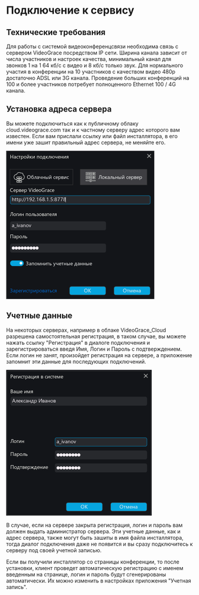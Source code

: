 # Подключение к сервису

## Технические требования
Для работы с системой видеоконференцсвязи необходима связь с сервером VideoGrace посредством IP сети.
Ширина канала зависит от числа участников и настроек качества, минимальный канал для звонков 1 на 1
64 кб/c c видео и 8 кб/c только звук. Для нормального участия в конференции на 10 участников с качеством 
видео 480p достаточно ADSL или 3G канала. Проведение больших конференций на 100 и более участников 
потребует полноценного Ethernet 100 / 4G канала.

## Установка адреса сервера

Вы можете подключиться как к публичному облаку cloud.videograce.com так и к частному серверу
адрес которого вам известен. Если вам прислали ссылку или файл инсталлятора, в его имени уже зашит
правильный адрес сервера, не меняйте его.

![Окно входа в приложение](../img/login1.png)

## Учетные данные

На некоторых серверах, например в облаке VideoGrace_Cloud разрешена самостоятельная регистрация,
в таком случае, вы можете нажать ссылку "Регистрация" в диалоге подключения и зарегистрироваться 
введя Имя, Логин и Пароль с подтверждением. Если логин не занят, произойдет регистрация на сервере,
а приложение запомнит эти данные для последующих подключений.

![Окно регистрации](../img/register1.png)

В случае, если на сервере закрыта регистрация, логин и пароль вам должен выдать администратор сервера.
Эти учетные данные, как и адрес сервера, также могут быть зашиты в имя файла инсталлятора, тогда
диалог подключения даже не появится и вы сразу подключитесь к серверу под своей учетной записью.

Если вы получили инсталлятор со страницы конференции, то после установки, клиент проведет автоматическую 
регистрацию с именем введенным на странице, логин и пароль будут сгенерированы автоматически. Их можно изменить
в настройках приложения "Учетная запись".
